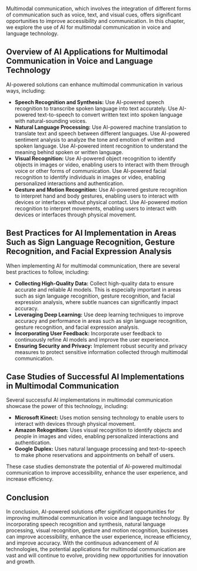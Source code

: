 
Multimodal communication, which involves the integration of different forms of communication such as voice, text, and visual cues, offers significant opportunities to improve accessibility and communication. In this chapter, we explore the use of AI for multimodal communication in voice and language technology.

Overview of AI Applications for Multimodal Communication in Voice and Language Technology
-----------------------------------------------------------------------------------------

AI-powered solutions can enhance multimodal communication in various ways, including:

* **Speech Recognition and Synthesis:** Use AI-powered speech recognition to transcribe spoken language into text accurately. Use AI-powered text-to-speech to convert written text into spoken language with natural-sounding voices.
* **Natural Language Processing:** Use AI-powered machine translation to translate text and speech between different languages. Use AI-powered sentiment analysis to analyze the tone and emotion of written and spoken language. Use AI-powered intent recognition to understand the meaning behind spoken or written language.
* **Visual Recognition:** Use AI-powered object recognition to identify objects in images or video, enabling users to interact with them through voice or other forms of communication. Use AI-powered facial recognition to identify individuals in images or video, enabling personalized interactions and authentication.
* **Gesture and Motion Recognition:** Use AI-powered gesture recognition to interpret hand and body gestures, enabling users to interact with devices or interfaces without physical contact. Use AI-powered motion recognition to interpret movements, enabling users to interact with devices or interfaces through physical movement.

Best Practices for AI Implementation in Areas Such as Sign Language Recognition, Gesture Recognition, and Facial Expression Analysis
------------------------------------------------------------------------------------------------------------------------------------

When implementing AI for multimodal communication, there are several best practices to follow, including:

* **Collecting High-Quality Data:** Collect high-quality data to ensure accurate and reliable AI models. This is especially important in areas such as sign language recognition, gesture recognition, and facial expression analysis, where subtle nuances can significantly impact accuracy.
* **Leveraging Deep Learning:** Use deep learning techniques to improve accuracy and performance in areas such as sign language recognition, gesture recognition, and facial expression analysis.
* **Incorporating User Feedback:** Incorporate user feedback to continuously refine AI models and improve the user experience.
* **Ensuring Security and Privacy:** Implement robust security and privacy measures to protect sensitive information collected through multimodal communication.

Case Studies of Successful AI Implementations in Multimodal Communication
-------------------------------------------------------------------------

Several successful AI implementations in multimodal communication showcase the power of this technology, including:

* **Microsoft Kinect:** Uses motion sensing technology to enable users to interact with devices through physical movement.
* **Amazon Rekognition:** Uses visual recognition to identify objects and people in images and video, enabling personalized interactions and authentication.
* **Google Duplex:** Uses natural language processing and text-to-speech to make phone reservations and appointments on behalf of users.

These case studies demonstrate the potential of AI-powered multimodal communication to improve accessibility, enhance the user experience, and increase efficiency.

Conclusion
----------

In conclusion, AI-powered solutions offer significant opportunities for improving multimodal communication in voice and language technology. By incorporating speech recognition and synthesis, natural language processing, visual recognition, gesture and motion recognition, businesses can improve accessibility, enhance the user experience, increase efficiency, and improve accuracy. With the continuous advancement of AI technologies, the potential applications for multimodal communication are vast and will continue to evolve, providing new opportunities for innovation and growth.

